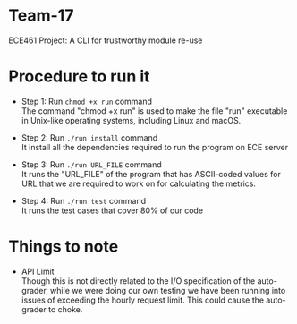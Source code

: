 
# Team-17
ECE461 Project: A CLI for trustworthy module re-use

# Procedure to run it
- Step 1:
Run `chmod +x run` command
<br> The command "chmod +x run" is used to make the file "run" executable in Unix-like operating systems, including Linux and macOS.

- Step 2:
Run `./run install` command
<br> It install all the dependencies required to run the program on ECE server

- Step 3:
Run `./run URL_FILE` command
<br> It runs the "URL_FILE" of the program that has ASCII-coded values for URL that we are required to work on for calculating the metrics.

- Step 4:
Run `./run test` command
<br> It runs the test cases that cover 80% of our code

# Things to note
- API Limit <br>
Though this is not directly related to the I/O specification of the auto-grader, while we were doing our own testing we have been running into issues of exceeding the hourly request limit. This could cause the auto-grader to choke.
